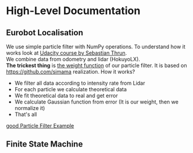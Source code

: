 # High-Level Documentation

## Eurobot Localisation
We use simple particle filter with NumPy operations. To understand how it works look at [Udacity course by Sebastian Thrun](https://www.udacity.com/course/artificial-intelligence-for-robotics--cs373).  
We combine data from odometry and lidar (HokuyoLX).  
**The trickest thing** is [the weight function](https://github.com/SkRobo/Eurobot-2017/blob/master/NewCommunication/ParticleFilter.py#L70) of our particle filter. It is based on https://github.com/simama realization.
How it works?  
* We filter all data according to intensity rate from Lidar
* For each particle we calculate theoretical data
* We fit theoretical data to real and get error
* We calculate Gaussian function from error (It is our weight, then we normalize it)
* That's all

[good Particle Filter Example](https://github.com/mjl/particle_filter_demo)

## Finite State Machine

